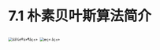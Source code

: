 # 7.1 朴素贝叶斯算法简介

<img src="https://tva1.sinaimg.cn/large/006tNbRwgy1gaf3gh5bv0j30lw0n2407.jpg" alt="åå¾é®ä»¶åç±»" style="zoom:50%;" />

<img src="https://tva1.sinaimg.cn/large/006tNbRwgy1gaf3gi6ct6j30wk0kuabc.jpg" alt="æç« åç±»" style="zoom:50%;" />